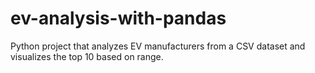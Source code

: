 # ev-analysis-with-pandas
Python project that analyzes EV manufacturers from a CSV dataset and visualizes the top 10 based on range.
